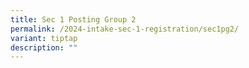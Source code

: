```yaml
---
title: Sec 1 Posting Group 2
permalink: /2024-intake-sec-1-registration/sec1pg2/
variant: tiptap
description: ""
---
```

